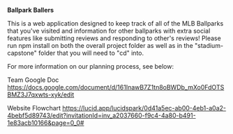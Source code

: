 **Ballpark Ballers**

This is a web application designed to keep track of all of the MLB Ballparks that you've visited and information for other ballparks with extra social features like submitting reviews and responding to other's reviews!
Please run npm install on both the overall project folder as well as in the "stadium-capstone" folder that you will need to "cd" into.

For more information on our planning process, see below:

Team Google Doc
https://docs.google.com/document/d/161InawB7Z1tn8oBWDb_mXo0FdOTSBMZ3J7qxwts-xyk/edit

Website Flowchart
https://lucid.app/lucidspark/0d41a5ec-ab00-4eb1-a0a2-4bebf5d89743/edit?invitationId=inv_a2037660-f9c4-4a80-b491-1e83acb10166&page=0_0#
